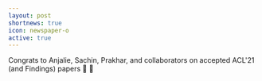 ```yaml
---
layout: post
shortnews: true
icon: newspaper-o
active: true
---
```

Congrats to Anjalie, Sachin, Prakhar, and collaborators on accepted ACL'21 (and Findings) papers 🙌 🙌